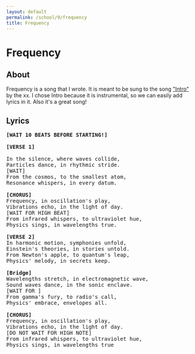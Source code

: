```yaml
---
layout: default
permalink: /school/9/frequency
title: Frequency
---
```


# Frequency

## About
Frequency is a song that I wrote.  It is meant to be sung to the song ["Intro"](https://youtu.be/qFq6nnw7xg0) by the xx.  I chose Intro because it is instrumental, so we can easily add lyrics in it. Also it's a great song!  

## Lyrics
<pre>
<b>[WAIT 10 BEATS BEFORE STARTING!]</b>

<b>[VERSE 1]</b>

In the silence, where waves collide,
Particles dance, in rhythmic stride.
[WAIT] 
From the cosmos, to the smallest atom,
Resonance whispers, in every datum.

<b>[CHORUS]</b>
Frequency, in oscillation's play,
Vibrations echo, in the light of day.
[WAIT FOR HIGH BEAT]
From infrared whispers, to ultraviolet hue,
Physics sings, in wavelengths true.

<b>[VERSE 2]</b>
In harmonic motion, symphonies unfold,
Einstein's theories, in stories untold.
From Newton's apple, to quantum's leap,
Physics' melody, in secrets keep.

<b>[Bridge]</b>
Wavelengths stretch, in electromagnetic wave,
Sound waves dance, in the sonic enclave.
[WAIT FOR </>]
From gamma's fury, to radio's call,
Physics' embrace, envelopes all.

<b>[CHORUS]</b>
Frequency, in oscillation's play,
Vibrations echo, in the light of day.
[DO NOT WAIT FOR HIGH NOTE]
From infrared whispers, to ultraviolet hue,
Physics sings, in wavelengths true
</pre>